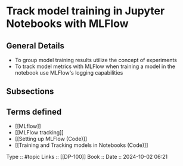 # Track model training in Jupyter Notebooks with MLFlow

## General Details

- To group model training results utilize the concept of experiments
- To track model metrics with MLFlow when training a model in the notebook use MLFlow's logging capabilities
## Subsections

## Terms defined

- [[MLflow]]
- [[MLFlow tracking]]
- [[Setting up MLFlow (Code)]]
- [[Training and Tracking models in Notebooks (Code)]]

Type :: #topic
Links :: [[DP-100]]
Book :: 
Date ::  2024-10-02 06:21